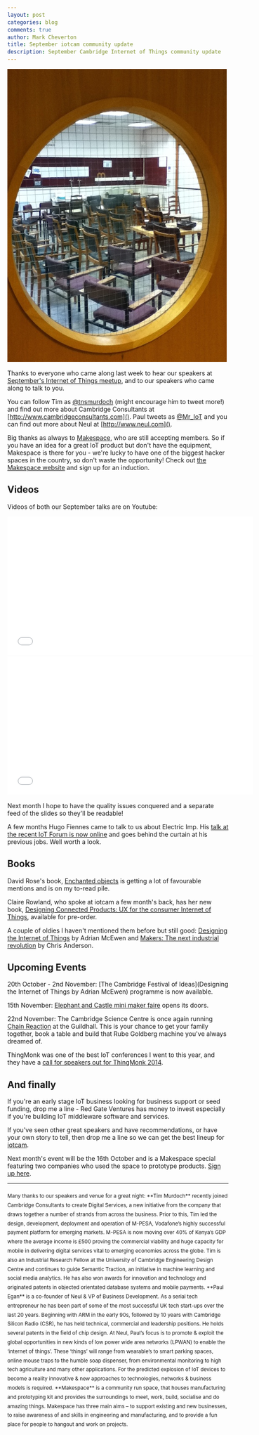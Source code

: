 ```yaml
---
layout: post
categories: blog
comments: true
author: Mark Cheverton
title: September iotcam community update
description: September Cambridge Internet of Things community update
---
```


![#iotcam](/images/iotcam.jpg)

Thanks to everyone who came along last week to hear our speakers at
[September's Internet of Things meetup][iotcam], and
to our speakers who came along to talk to you.

You can follow Tim as [@tnsmurdoch](http://twitter.com/tnsmurdoch) (might encourage him to tweet more!)
and find out more about Cambridge Consultants at
[http://www.cambridgeconsultants.com]().
Paul tweets as [@Mr_IoT](http://twitter.com/Mr_IoT) and you can find out more about Neul at
[http://www.neul.com]().

Big thanks as always to [Makespace][makespace], who are still accepting members. So if you have
an idea for a great IoT product but don't have the equipment, Makespace
is there for you - we're lucky to have one of the biggest hacker spaces
in the country, so don't waste the opportunity! Check out [the Makespace website]()
and sign up for an induction.

Videos
---------

Videos of both our September talks are on Youtube:
<iframe width="560" height="315" src="//www.youtube.com/embed/yyy_TThpgYE" frameborder="0"></iframe>
<iframe width="560" height="315" src="//www.youtube.com/embed/pLixM_egCcg" frameborder="0"></iframe>

Next month I hope to have the quality issues conquered and a separate
feed of the slides so they'll be readable!

A few months Hugo Fiennes came to talk to us about Electric Imp. His
[talk at the recent IoT Forum is now online](https://vimeo.com/104612999) and goes behind the curtain
at his previous jobs. Well worth a look.

Books
--------

David Rose's book, [Enchanted objects](http://www.amazon.co.uk/Enchanted-Objects-Design-Desire-Internet/dp/1476725632) is getting a lot of favourable mentions and is on my to-read pile.

Claire Rowland, who spoke at iotcam a few month's back, has her new book,
[Designing Connected Products: UX for the consumer Internet of Things](http://www.wwwamazon.co.uk/Designing-Connected-Products-Consumer-Internet/dp/1449372562),
available for pre-order.

A couple of oldies I haven't mentioned them before but still good: [Designing the Internet of Things](http://www.amazon.co.uk/Designing-Internet-Things-Adrian-McEwen/dp/111843062X) by Adrian McEwen and [Makers: The next industrial revolution](http://www.amazon.co.uk/Makersrs-Industrial-Revolution-Chris-Anderson/dp/1847940676) by Chris Anderson.


Upcoming Events
------------------------

20th October - 2nd November: [The Cambridge Festival of Ideas](Designing
the Internet of Things by Adrian McEwen) programme is now available.

15th November: [Elephant and Castle mini maker faire](http://makerfaireelephantandcastle.com) opens its doors.

22nd November: The Cambridge Science Centre is once again running
[Chain Reaction](http://www.cambridgesciencecentre.org/whats-on/events/chain-reaction2014/) at the Guildhall.
This is your chance to get your family together, book a table and build that Rube Goldberg machine you've
always dreamed of.

ThingMonk was one of the best IoT conferences I went to this year, and
they have a [call for speakers out for ThingMonk 2014](http://thingmonk.com).


And finally
--------------

If you're an early stage IoT business looking for business support or
seed funding, drop me a line - Red Gate Ventures has money to invest
especially if you're building IoT middleware software and services.

If you've seen other great speakers and have recommendations, or have
your own story to tell, then drop me a line so we can get the best
lineup for [iotcam][iotcam].

Next month's event will be the 16th October and is a Makespace special
featuring two companies who used the space to prototype products. [Sign
up here](http://www.meetup.com/Cambridge-Internet-of-Things/events/206182042/).

---

<sub>
Many thanks to our speakers and venue for a great night:
</sub>

<sub>
**Tim Murdoch** recently joined Cambridge Consultants to create Digital
Services, a new initiative from the company that draws together a number
of strands from across the business. Prior to this, Tim led the design,
development, deployment and operation of M-PESA, Vodafone’s highly
successful payment platform for emerging markets. M-PESA is now moving
over 40% of Kenya’s GDP where the average income is £500 proving the
commercial viability and huge capacity for mobile in delivering digital
services vital to emerging economies across the globe.
</sub>

<sub>
Tim is also an Industrial Research Fellow at the University of Cambridge
Engineering Design Centre and continues to guide Semantic Traction, an
initiative in machine learning and social media analytics. He has also
won awards for innovation and technology and originated patents in
objected orientated database systems and mobile payments.
</sub>

<sub>
**Paul Egan** is a co-founder of Neul & VP of Business Development. As a
serial tech entrepreneur he has been part of some of the most successful
UK tech start-ups over the last 20 years. Beginning with ARM in the
early 90s, followed by 10 years with Cambridge Silicon Radio (CSR), he
has held technical, commercial and leadership positions. He holds
several patents in the field of chip design.
</sub>

<sub>
At Neul, Paul’s focus is to promote & exploit the global opportunities
in new kinds of low power wide area networks (LPWAN) to enable the
‘internet of things’. These ‘things’ will range from wearable’s to smart
parking spaces, online mouse traps to the humble soap dispenser, from
environmental monitoring to high tech agriculture and many other
applications. For the predicted explosion of IoT devices to become a
reality innovative & new approaches to technologies, networks & business
models is required.
</sub>

<sub>
**Makespace** is a community run space, that houses manufacturing and
prototyping kit and provides the surroundings to meet, work, build,
socialise and do amazing things. Makespace has three main aims – to
support existing and new businesses, to raise awareness of and skills
in engineering and manufacturing, and to provide a fun place for
people to hangout and work on projects. 
</sub>

[makespace]: http://www.makespace.org/
[iotcam]: http://www.meetup.com/Cambridge-Internet-of-Things/
